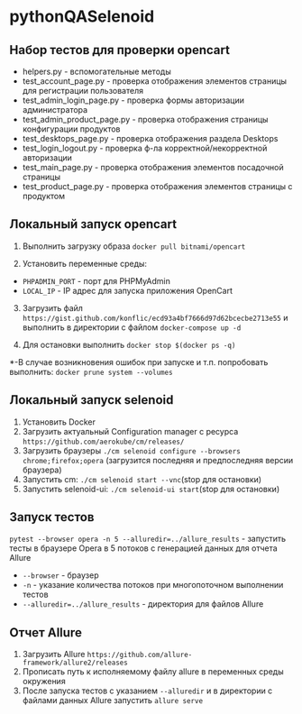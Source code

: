 # pythonQASelenoid

## Набор тестов для проверки opencart
- helpers.py - вспомогательные методы
- test_account_page.py - проверка отображения элементов страницы для регистрации пользователя
- test_admin_login_page.py - проверка формы авторизации администратора
- test_admin_product_page.py - проверка отображения страницы конфигурации продуктов
- test_desktops_page.py - проверка отображения раздела Desktops
- test_login_logout.py - проверка ф-ла корректной/некорректной авторизации
- test_main_page.py - проверка отображения элементов посадочной страницы
- test_product_page.py - проверка отображения элементов страницы с продуктом

## Локальный запуск opencart
1. Выполнить загрузку образа `docker pull bitnami/opencart`

2. Установить переменные среды:
- `PHPADMIN_PORT` - порт для PHPMyAdmin
- `LOCAL_IP` - IP адрес для запуска приложения OpenCart

3. Загрузить файл `https://gist.github.com/konflic/ecd93a4bf7666d97d62bcecbe2713e55`
и выполнить в директории с файлом `docker-compose up -d`

4. Для остановки выполнить `docker stop $(docker ps -q)`

*-В случае возникновения ошибок при запуске и т.п. попробовать
выполнить:
`docker prune system --volumes`

## Локальный запуск selenoid
1. Установить Docker
2. Загрузить актуальный Configuration manager с ресурса `https://github.com/aerokube/cm/releases/`
3. Загрузить браузеры `./cm selenoid configure --browsers chrome;firefox;opera` (загрузится последняя и предпоследняя версии браузера)
4. Запустить cm: `./cm selenoid start --vnc`(stop для остановки)
5. Запустить selenoid-ui: `./cm selenoid-ui start`(stop для остановки)

## Запуск тестов
`pytest --browser opera -n 5 --alluredir=../allure_results` - запустить тесты в браузере Opera в 5 потоков с генерацией данных для отчета Allure
- `--browser` - браузер
- `-n` - указание количества потоков при многопоточном выполнении тестов
- `--alluredir=../allure_results` - директория для файлов Allure

## Отчет Allure
1. Загрузить Allure `https://github.com/allure-framework/allure2/releases`
2. Прописать путь к исполняемому файлу allure в переменных среды окружения
3. После запуска тестов с указанием `--alluredir` и в директории с файлами данных Allure запустить `allure serve`
